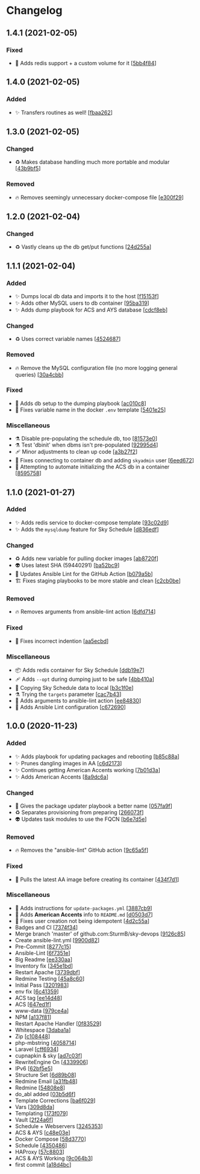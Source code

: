 # Changelog

<a name="1.4.1"></a>
## 1.4.1 (2021-02-05)

### Fixed

- 🐛 Adds redis support + a custom volume for it [[5bb4f84](https://github.com/SturmB/sky-devops/commit/5bb4f84e186030244ecf021f6ebb2a2154ff4582)]


<a name="1.4.0"></a>
## 1.4.0 (2021-02-05)

### Added

- ✨ Transfers routines as well! [[fbaa262](https://github.com/SturmB/sky-devops/commit/fbaa262fab9ed83d963c6674c1683381673bd51c)]


<a name="1.3.0"></a>
## 1.3.0 (2021-02-05)

### Changed

- ♻️ Makes database handling much more portable and modular [[43b9bf5](https://github.com/SturmB/sky-devops/commit/43b9bf5acc3a0cc34fc10fc1e2e415c681488322)]

### Removed

- 🔥 Removes seemingly unnecessary docker-compose file [[e300f29](https://github.com/SturmB/sky-devops/commit/e300f294a51625c3c1d445520992e556844378ed)]


<a name="1.2.0"></a>
## 1.2.0 (2021-02-04)

### Changed

- ♻️ Vastly cleans up the db get/put functions [[24d255a](https://github.com/SturmB/sky-devops/commit/24d255a86214b0301dcf9d7b78c54603bec7ef9d)]


<a name="1.1.1"></a>
## 1.1.1 (2021-02-04)

### Added

- ✨ Dumps local db data and imports it to the host [[f15153f](https://github.com/SturmB/sky-devops/commit/f15153ff0e5cc848c97b34aeebf49cbce170ed5b)]
- ✨ Adds other MySQL users to db container [[95ba319](https://github.com/SturmB/sky-devops/commit/95ba319b7ac0a810b937899bbc566456f717377f)]
- ✨ Adds dump playbook for ACS and AYS database [[cdcf8eb](https://github.com/SturmB/sky-devops/commit/cdcf8eb68ec87f3a1bdf38156661f8fb745e6277)]

### Changed

- ♻️ Uses correct variable names [[4524687](https://github.com/SturmB/sky-devops/commit/45246878ca4a98ad908db31e864e5a834cf04c69)]

### Removed

- 🔥 Remove the MySQL configuration file (no more logging general queries) [[30a4cbb](https://github.com/SturmB/sky-devops/commit/30a4cbb460ca54a9c1ba0310f5d8c630903fc374)]

### Fixed

- 🐛 Adds db setup to the dumping playbook [[ac010c8](https://github.com/SturmB/sky-devops/commit/ac010c8fc2c94b32e6e8509f35bcbdba357f9e90)]
- 🐛 Fixes variable name in the docker `.env` template [[5401e25](https://github.com/SturmB/sky-devops/commit/5401e25623a6a696d19f5e231c0a30893c29a988)]

### Miscellaneous

- ⚗️ Disable pre-populating the schedule db, too [[81573e0](https://github.com/SturmB/sky-devops/commit/81573e0be9c5d701e058061078f56e6556d93914)]
- ⚗️ Test 'dbinit' when dbms isn't pre-populated [[92995d4](https://github.com/SturmB/sky-devops/commit/92995d4473dc12e3463e3358300b510d89fcc529)]
-  🩹 Minor adjustments to clean up code [[a3b27f2](https://github.com/SturmB/sky-devops/commit/a3b27f27b4956ba364d826316be270e33203a826)]
- 🚧 Fixes connecting to container db and adding `skyadmin` user [[6eed672](https://github.com/SturmB/sky-devops/commit/6eed672f8299f80be57f1f707677a8df411edd23)]
- 🚧 Attempting to automate initializing the ACS db in a container [[8595758](https://github.com/SturmB/sky-devops/commit/85957587c05535a4638d8d6a1d6522aa94237a50)]


<a name="1.1.0"></a>
## 1.1.0 (2021-01-27)

### Added

- ✨ Adds redis service to docker-compose template [[93c02d9](https://github.com/SturmB/sky-devops/commit/93c02d99236542630847e768223de9f206c59b40)]
- ✨ Adds the `mysqldump` feature for Sky Schedule [[d836edf](https://github.com/SturmB/sky-devops/commit/d836edf6cc4bd37281b8d6f738f28c5e0ab460a6)]

### Changed

- ♻️ Adds new variable for pulling docker images [[ab8720f](https://github.com/SturmB/sky-devops/commit/ab8720f2ff100132c29ea24d0cd4d87fe7d20ce6)]
- 👽 Uses latest SHA (59440291) [[ba52bc9](https://github.com/SturmB/sky-devops/commit/ba52bc9aa4affb4606853df69fa21bdb4adb086f)]
- 🔧 Updates Ansible Lint for the GitHub Action [[b079a5b](https://github.com/SturmB/sky-devops/commit/b079a5bce6bb1cffae72a3afcd325fc8f6d39797)]
- 🏗️ Fixes staging playbooks to be more stable and clean [[c2cb0be](https://github.com/SturmB/sky-devops/commit/c2cb0bece96ad9e1dd4836ba82ad403c658111dd)]

### Removed

- 🔥 Removes arguments from ansible-lint action [[6dfd714](https://github.com/SturmB/sky-devops/commit/6dfd7145eb9f1ccc667446e9ac6089e78446477a)]

### Fixed

- 🐛 Fixes incorrect indention [[aa5ecbd](https://github.com/SturmB/sky-devops/commit/aa5ecbdaf55cc15f9cfd79922990b2e1111260ae)]

### Miscellaneous

- 📦 Adds redis container for Sky Schedule [[ddb19e7](https://github.com/SturmB/sky-devops/commit/ddb19e7f1acef3148e3e39a4a93c89843fc16b5e)]
-  🩹 Adds `--opt` during dumping just to be safe [[4bb410a](https://github.com/SturmB/sky-devops/commit/4bb410a910eff703b252131b6b566894a302bec8)]
- 🚧 Copying Sky Schedule data to local [[b3c1f0e](https://github.com/SturmB/sky-devops/commit/b3c1f0e8e0d08e46d4f948cc9f93e2a120fd492b)]
- ⚗️ Trying the `targets` parameter [[cac7b43](https://github.com/SturmB/sky-devops/commit/cac7b433e4f26a4b844a605ba2a4d740535b5af2)]
- 🔨 Adds arguments to ansible-lint action [[ee84830](https://github.com/SturmB/sky-devops/commit/ee84830615f6c6c3f6895984ec0369cb05e061d7)]
- 🔨 Adds Ansible Lint configuration [[c672690](https://github.com/SturmB/sky-devops/commit/c672690b4abad339082a81b583d9253b612bed96)]


<a name="1.0.0"></a>
## 1.0.0 (2020-11-23)

### Added

- ✨ Adds playbook for updating packages and rebooting [[b85c88a](https://github.com/SturmB/sky-devops/commit/b85c88a75eaf52ee6ca24ce359036b5632c6e0dd)]
- ✨ Prunes dangling images in AA [[c6d2173](https://github.com/SturmB/sky-devops/commit/c6d21733751fe7c1002f0dafb1d2b16e50ff33af)]
- ✨ Continues getting American Accents working [[7b01d3a](https://github.com/SturmB/sky-devops/commit/7b01d3ac3ff0e9dadff5176ab63af43d80ad72e5)]
- ✨ Adds American Accents [[8a9dc6a](https://github.com/SturmB/sky-devops/commit/8a9dc6a803eac7570afdd88732fa85f8cd26c204)]

### Changed

- 🚚 Gives the package updater playbook a better name [[057fa9f](https://github.com/SturmB/sky-devops/commit/057fa9f3a7223b5aef8b544d5056715de19dfef2)]
- ♻️ Separates provisioning from preparing [[266073f](https://github.com/SturmB/sky-devops/commit/266073ff21ff9026434867b9b224cefac8974661)]
- 👽 Updates task modules to use the FQCN [[b6e7d5e](https://github.com/SturmB/sky-devops/commit/b6e7d5e415d71102f39777e7a9832b31e7d83a2a)]

### Removed

- 🔥 Removes the "ansible-lint" GitHub action [[9c65a5f](https://github.com/SturmB/sky-devops/commit/9c65a5f8dca6880f48b6f89710694e1d75a4bfb6)]

### Fixed

- 🐛 Pulls the latest AA image before creating its container [[434f7d1](https://github.com/SturmB/sky-devops/commit/434f7d1e77f2c633561b0d713e2d98e44493bbb2)]

### Miscellaneous

- 📝 Adds instructions for `update-packages.yml` [[3887cb9](https://github.com/SturmB/sky-devops/commit/3887cb9dacbdcc9f5ad1c6321fc40abfbe2377ff)]
- 📝 Adds **American Accents** info to `README.md` [[d0503d7](https://github.com/SturmB/sky-devops/commit/d0503d76260103dd90261f67c77aacaffb1e3ad9)]
- 🛂 Fixes user creation not being idempotent [[4d2c55a](https://github.com/SturmB/sky-devops/commit/4d2c55ae3f2964f31b1428c98fc578ef1103e8dc)]
-  Badges and CI [[7374f34](https://github.com/SturmB/sky-devops/commit/7374f3488db4da579818108fc47efa50deb78b1f)]
-  Merge branch 'master' of github.com:SturmB/sky-devops [[9126c85](https://github.com/SturmB/sky-devops/commit/9126c85e6fc030349586279c5a46e8436acd385e)]
-  Create ansible-lint.yml [[9900d82](https://github.com/SturmB/sky-devops/commit/9900d82c0d9c25f1c87cd34bcd526d67fa9db839)]
-  Pre-Commit [[8277c15](https://github.com/SturmB/sky-devops/commit/8277c1566e633d9a8b49b36fa01907d47a9b0951)]
-  Ansible-Lint [[6f7351e](https://github.com/SturmB/sky-devops/commit/6f7351eb440e14ec09a5a21ae8f665a5b61eca28)]
-  Big Readme [[ee330aa](https://github.com/SturmB/sky-devops/commit/ee330aa10b48a173442db8c74720f1f8a30c4648)]
-  Inventory fix [[345e1bd](https://github.com/SturmB/sky-devops/commit/345e1bd2ee4964bf6d4fbaada9f540776cdeb808)]
-  Restart Apache [[3739dbf](https://github.com/SturmB/sky-devops/commit/3739dbf555e2938df976883cfb7d2a68ad135692)]
-  Redmine Testing [[45a8c60](https://github.com/SturmB/sky-devops/commit/45a8c604c43aa21e9dc28d36e3063021ee1fb801)]
-  Initial Pass [[3201983](https://github.com/SturmB/sky-devops/commit/3201983d7eab17879b39257888cc3ce3bf58c641)]
-  env fix [[6c41359](https://github.com/SturmB/sky-devops/commit/6c41359d0c51b59c12f18bc54f1cc472e498937e)]
-  ACS tag [[ee14d48](https://github.com/SturmB/sky-devops/commit/ee14d485d839d1622a5a51d19c09092531490176)]
-  ACS [[647ed1f](https://github.com/SturmB/sky-devops/commit/647ed1f33d25252a7d51fa71d3dbdcec53ac8202)]
-  www-data [[979ce4a](https://github.com/SturmB/sky-devops/commit/979ce4a772e4cd64da3e8b8ed84fe770cc1ed931)]
-  NPM [[a137f81](https://github.com/SturmB/sky-devops/commit/a137f8119031039f58097b34f78a6dc164438008)]
-  Restart Apache Handler [[0f83529](https://github.com/SturmB/sky-devops/commit/0f835299d2e461d31c6f90b80ed0cfd93807c317)]
-  Whitespace [[3daba1a](https://github.com/SturmB/sky-devops/commit/3daba1a41083191b4dd410882dcfe596cb133d1a)]
-  Zip [[c108448](https://github.com/SturmB/sky-devops/commit/c108448df794c6f084a2e069c0f2f0a1bf74bcf5)]
-  php-mbstring [[4058714](https://github.com/SturmB/sky-devops/commit/40587148d9585eed5a110a62be7a86c9b56c3bd0)]
-  Laravel [[cff6934](https://github.com/SturmB/sky-devops/commit/cff6934191fe57bd8fd58ee626eae749b7504402)]
-  cupnapkin & sky [[ad7c03f](https://github.com/SturmB/sky-devops/commit/ad7c03f6ec944460d0c900faaa332b2d70631b2a)]
-  RewriteEngine On [[4339906](https://github.com/SturmB/sky-devops/commit/4339906d577e9e82236c978aa1d71db575f35d67)]
-  IPv6 [[62bf5e5](https://github.com/SturmB/sky-devops/commit/62bf5e596c3c8f5e8bc38c3a868ebc8d1f6b874a)]
-  Structure Set [[6d89b08](https://github.com/SturmB/sky-devops/commit/6d89b08c87265e4b8df520a66c2cf070a8f351bf)]
-  Redmine Email [[a31fb48](https://github.com/SturmB/sky-devops/commit/a31fb48284b6cdc5d39f9ab71f8abc84e38e258c)]
-  Redmine [[54808e8](https://github.com/SturmB/sky-devops/commit/54808e82f904d104a00eabd35dc0ded2ce18f46f)]
-  do_abl added [[03b5d6f](https://github.com/SturmB/sky-devops/commit/03b5d6f4c2ad908531b4103a867d3eb77ab2f00e)]
-  Template Corrections [[ba6f029](https://github.com/SturmB/sky-devops/commit/ba6f0293e0f1aa1245b8c24edb6787176b09b623)]
-  Vars [[309d8da](https://github.com/SturmB/sky-devops/commit/309d8daee7baf664a968f1780d730092ce0ace03)]
-  Templating [[173f079](https://github.com/SturmB/sky-devops/commit/173f079a88223057792c87fafabf3b6980d44dff)]
-  Vault [[2f24a6f](https://github.com/SturmB/sky-devops/commit/2f24a6f245be7e4b2ffd4e4429e7e31f0d7a743f)]
-  Schedule + Webservers [[3245353](https://github.com/SturmB/sky-devops/commit/3245353a72d6820e7d45c7ae9089245b390d0acb)]
-  ACS & AYS [[c48e03e](https://github.com/SturmB/sky-devops/commit/c48e03eb5a80f66b21e23544549e1d7eb49580f7)]
-  Docker Compose [[58d3770](https://github.com/SturmB/sky-devops/commit/58d37702ebd4146dd088f8c572367aa831de0eef)]
-  Schedule [[4350486](https://github.com/SturmB/sky-devops/commit/4350486697e8b0548e8dc230b7194713118c9974)]
-  HAProxy [[57c8803](https://github.com/SturmB/sky-devops/commit/57c88034a605344b79dbf050661669619001d0e0)]
-  ACS & AYS Working [[9c064b3](https://github.com/SturmB/sky-devops/commit/9c064b3a8aa3e14a517a794e43be85e6bfabf247)]
-  first commit [[a18d4bc](https://github.com/SturmB/sky-devops/commit/a18d4bc5e49ff1eba412b3bc59b62e8c6c7f6935)]
